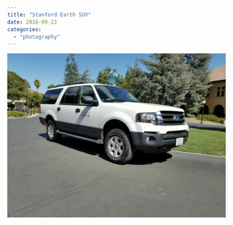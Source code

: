 ```yaml
---
title: "Stanford Earth SUV"
date: 2016-09-22
categories: 
  - "photography"
---
```


![](images/wp-image-931385402jpg.jpg)
